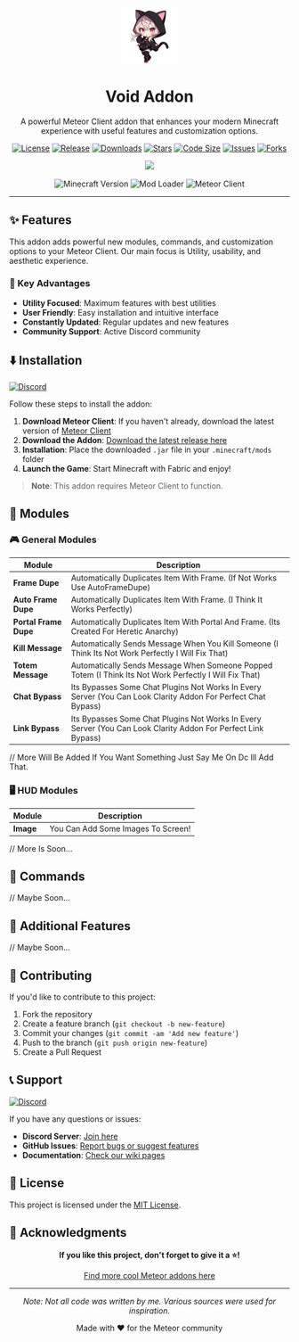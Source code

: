 <div align="center">

<!-- Logo and Title -->
<img src="https://raw.githubusercontent.com/DrowBlack/VoidAddon/main/src/main/resources/assets/images/Void-chan.png" alt="logo" width="20%"/>

<h1>Void Addon</h1>

<p>A powerful Meteor Client addon that enhances your modern Minecraft experience with useful features and customization options.</p>

<!-- Badges -->
[![License](https://img.shields.io/badge/License-MIT-blue.svg)](LICENSE)
[![Release](https://img.shields.io/github/v/release/DrowBlack/VoidAddon?style=flat&color=brightgreen)](https://github.com/YOUR_USERNAME/YOUR_REPO/releases/latest)
[![Downloads](https://img.shields.io/github/downloads/DrowBlack/VoidAddon/total?style=flat&color=brightgreen)](https://github.com/YOUR_USERNAME/YOUR_REPO/releases)
[![Stars](https://img.shields.io/github/stars/DrowBlack/VoidAddon?style=flat&color=yellow)](https://github.com/YOUR_USERNAME/YOUR_REPO/stargazers)
[![Code Size](https://img.shields.io/github/languages/code-size/DrowBlack/VoidAddon?style=flat&color=blue)](https://github.com/YOUR_USERNAME/YOUR_REPO)
[![Issues](https://img.shields.io/github/issues/DrowBlack/VoidAddon?style=flat&color=red)](https://github.com/YOUR_USERNAME/YOUR_REPO/issues)
[![Forks](https://img.shields.io/github/forks/DrowBlack/VoidAddon?style=flat&color=purple)](https://github.com/YOUR_USERNAME/YOUR_REPO/network/members)

<!-- Discord Widget -->
<a href="https://discord.gg/VoidClan"><img src="https://invidget.switchblade.xyz/VoidClan"></a>

<!-- Minecraft Version -->
![Minecraft Version](https://img.shields.io/badge/Minecraft-1.21.5-brightgreen?style=flat&logo=minecraft)
![Mod Loader](https://img.shields.io/badge/Mod%20Loader-Fabric-ddd?style=flat)
![Meteor Client](https://img.shields.io/badge/Meteor%20Client-Required-orange?style=flat)

</div>

---

## ✨ Features

This addon adds powerful new modules, commands, and customization options to your Meteor Client. Our main focus is Utility, usability, and aesthetic experience.

### 🎯 Key Advantages
- **Utility Focused**: Maximum features with best utilities
- **User Friendly**: Easy installation and intuitive interface  
- **Constantly Updated**: Regular updates and new features
- **Community Support**: Active Discord community

## ⬇️ Installation

[![Discord](https://img.shields.io/badge/Discord-Join%20Server-5865F2?style=flat&logo=discord&logoColor=white)](https://discord.gg/VoidClan)

Follow these steps to install the addon:

1. **Download Meteor Client**: If you haven't already, download the latest version of [Meteor Client](https://meteorclient.com)
2. **Download the Addon**: [Download the latest release here](https://github.com/DrowBlack/VoidAddon/releases/latest)
3. **Installation**: Place the downloaded `.jar` file in your `.minecraft/mods` folder
4. **Launch the Game**: Start Minecraft with Fabric and enjoy!

> **Note**: This addon requires Meteor Client to function.

## 🔧 Modules

### 🎮 General Modules

| Module | Description |
|--------|-------------|
| **Frame Dupe** | Automatically Duplicates Item With Frame. (If Not Works Use AutoFrameDupe) |
| **Auto Frame Dupe** | Automatically Duplicates Item With Frame. (I Think It Works Perfectly) |
| **Portal Frame Dupe** | Automatically Duplicates Item With Portal And Frame. (Its Created For Heretic Anarchy) |
| **Kill Message** | Automatically Sends Message When You Kill Someone (I Think Its Not Work Perfectly I Will Fix That) |
| **Totem Message** | Automatically Sends Message When Someone Popped Totem (I Think Its Not Work Perfectly I Will Fix That) |
| **Chat Bypass** | Its Bypasses Some Chat Plugins Not Works In Every Server (You Can Look Clarity Addon For Perfect Chat Bypass) |
| **Link Bypass** | Its Bypasses Some Chat Plugins Not Works In Every Server (You Can Look Clarity Addon For Perfect Link Bypass) |
// More Will Be Added If You Want Something Just Say Me On Dc Ill Add That.

### 🖥️ HUD Modules

| Module | Description |
|--------|-------------|
| **Image** | You Can Add Some Images To Screen! |
// More Is Soon...

## 📝 Commands

// Maybe Soon...

## 🎨 Additional Features

// Maybe Soon...

## 🤝 Contributing

If you'd like to contribute to this project:

1. Fork the repository
2. Create a feature branch (`git checkout -b new-feature`)
3. Commit your changes (`git commit -am 'Add new feature'`)
4. Push to the branch (`git push origin new-feature`)
5. Create a Pull Request

## 📞 Support

[![Discord](https://img.shields.io/discord/VoidClan?label=Discord&logo=discord&logoColor=white&style=flat&color=5865F2)](https://discord.gg/VoidClan)

If you have any questions or issues:

- **Discord Server**: [Join here](https://discord.gg/VoidClan)
- **GitHub Issues**: [Report bugs or suggest features](https://github.com/DrowBlack/VoidAddon/issues)
- **Documentation**: [Check our wiki pages](https://github.com/DrowBlack/VoidAddon/wiki)

## 📄 License

This project is licensed under the [MIT License](LICENSE).

## 🌟 Acknowledgments

<div align="center">

**If you like this project, don't forget to give it a ⭐!**

[Find more cool Meteor addons here](https://www.meteoraddons.com/)

</div>

---

<div align="center">

*Note: Not all code was written by me. Various sources were used for inspiration.*

Made with ❤️ for the Meteor community

</div>
